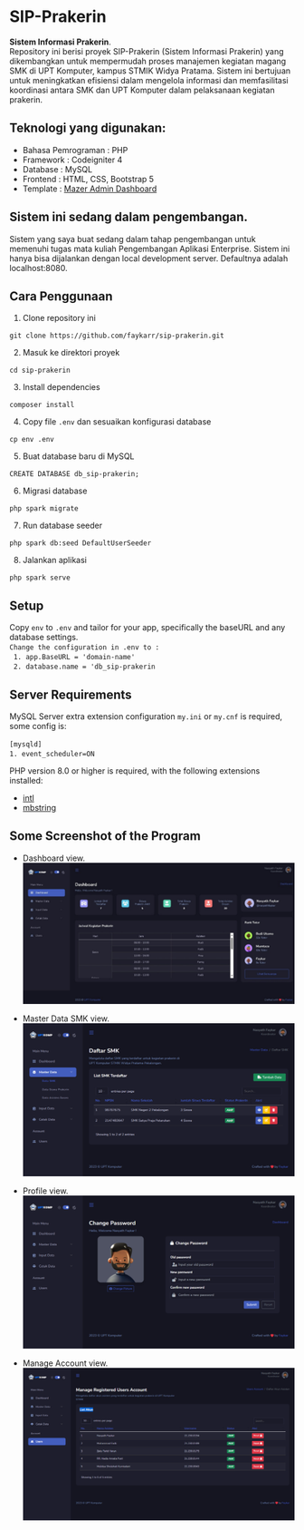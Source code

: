 # SIP-Prakerin

<b>Sistem Informasi Prakerin</b>.
<br>
Repository ini berisi proyek SIP-Prakerin (Sistem Informasi Prakerin) yang dikembangkan untuk mempermudah proses manajemen kegiatan magang SMK di UPT Komputer, kampus STMIK Widya Pratama. Sistem ini bertujuan untuk meningkatkan efisiensi dalam mengelola informasi dan memfasilitasi koordinasi antara SMK dan UPT Komputer dalam pelaksanaan kegiatan prakerin.

## Teknologi yang digunakan:

<ul>
  <li> Bahasa Pemrograman : PHP </li>
  <li> Framework          : Codeigniter 4 </li>
  <li> Database           : MySQL </li>
  <li> Frontend           : HTML, CSS, Bootstrap 5 </li>
  <li> Template           : <a href="https://github.com/zuramai/mazer">Mazer Admin Dashboard</a> </li>
</ul>

## Sistem ini sedang dalam pengembangan.

Sistem yang saya buat sedang dalam tahap pengembangan untuk memenuhi tugas mata kuliah Pengembangan Aplikasi Enterprise. Sistem ini hanya bisa dijalankan dengan local development server. Defaultnya adalah localhost:8080. <br>

## Cara Penggunaan

1. Clone repository ini
```
git clone https://github.com/faykarr/sip-prakerin.git
```

2. Masuk ke direktori proyek
```
cd sip-prakerin
```

3. Install dependencies
```
composer install
```

4. Copy file `.env` dan sesuaikan konfigurasi database
```
cp env .env
```

5. Buat database baru di MySQL
```
CREATE DATABASE db_sip-prakerin;
```

6. Migrasi database
```
php spark migrate
```

7. Run database seeder
```
php spark db:seed DefaultUserSeeder
```

8. Jalankan aplikasi
```
php spark serve
```

## Setup

Copy `env` to `.env` and tailor for your app, specifically the baseURL
and any database settings. <br>
`Change the configuration in .env to :` <br>
` 1. app.BaseURL = 'domain-name'` <br>
` 2. database.name = 'db_sip-prakerin`

## Server Requirements

MySQL Server extra extension configuration `my.ini` or `my.cnf` is required, some config is: <br>

`[mysqld]` <br>
`1. event_scheduler=ON`

PHP version 8.0 or higher is required, with the following extensions installed:

- [intl](http://php.net/manual/en/intl.requirements.php)
- [mbstring](http://php.net/manual/en/mbstring.installation.php)

## Some Screenshot of the Program

- Dashboard view.
  <img src="./public/assets/static/images/bg/dashboard.jpeg"> <br>

- Master Data SMK view.
  <img src="./public/assets/static/images/bg/master-smk.png"> <br>

- Profile view.
  <img src="./public/assets/static/images/bg/profile-view.png"> <br>

- Manage Account view.
  <img src="./public/assets/static/images/bg/reset-password.png"> <br>
